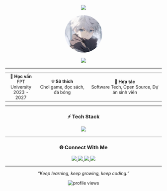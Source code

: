 <!-- Banner gradient cực chất -->
<p align="center">
  <img src="https://capsule-render.vercel.app/api?type=rect&color=0e2439,43cea2,185a9d&height=160&section=header&text=Hi%20I'm%20Manh%20Nguyen&fontSize=42&fontColor=fff&fontAlignY=50" />
</p>

<!-- Avatar hoặc GIF cá nhân (có thể thay bằng avatar của bạn) -->
<p align="center">
  <img src="./logo1.jpg" width="120" style="border-radius:50%;" alt="avatar"/>
</p>

<!-- Typing effect & quote chất -->
<p align="center">
  <img src="https://readme-typing-svg.demolab.com?font=Fira+Code&duration=2000&pause=1000&color=43cea2&center=true&vCenter=true&width=380&lines=Software+Developer;FPTU+Student;Always+Learning+New+Things;Let%E2%80%99s+Build+Something+Awesome!" />
</p>

---

<!-- Card layout 3 cột thông tin quan trọng -->
<table align="center">
  <tr>
    <td align="center">
      <b>🌱 Học vấn</b><br>
      FPT University<br>
      2023 - 2027
    </td>
    <td align="center">
      <b>💡 Sở thích</b><br>
      Chơi game, đọc sách, đá bóng
    </td>
    <td align="center">
      <b>🤝 Hợp tác</b><br>
      Software Tech, Open Source, Dự án sinh viên
    </td>
  </tr>
</table>

---

<!-- Tech stack với badge bo tròn, màu gradient nhẹ -->
<h3 align="center">⚡ Tech Stack</h3>
<p align="center">
  <img src="https://skillicons.dev/icons?i=java,spring,js,react,mysql,docker,git,linux&perline=8" />
</p>



---

<!-- Social badge bo tròn, icon bắt mắt -->
<h3 align="center">🌐 Connect With Me</h3>
<p align="center">
  <a href="mailto:manh.nguyenvan.official@gmail.com">
    <img src="https://img.shields.io/badge/Gmail-EA4335?style=for-the-badge&logo=gmail&logoColor=white&labelColor=EA4335&borderRadius=50" />
  </a>
  <a href="https://linkedin.com/in/manhnv05">
    <img src="https://img.shields.io/badge/LinkedIn-0A66C2?style=for-the-badge&logo=linkedin&logoColor=white&labelColor=0A66C2&borderRadius=50" />
  </a>
  <a href="https://fb.com/manhnv05">
    <img src="https://img.shields.io/badge/Facebook-1877F2?style=for-the-badge&logo=facebook&logoColor=white&labelColor=1877F2&borderRadius=50" />
  </a>
  <a href="https://leetcode.com/manhnv05">
    <img src="https://img.shields.io/badge/LeetCode-F89F1B?style=for-the-badge&logo=leetcode&logoColor=white&labelColor=F89F1B&borderRadius=50" />
  </a>
</p>

---

<!-- Footer quote, view counter nhỏ gọn -->
<p align="center"><i>“Keep learning, keep growing, keep coding.”</i></p>
<p align="center">
  <img src="https://komarev.com/ghpvc/?username=manhnv05&style=flat-round&color=43cea2" alt="profile views"/>
</p>
